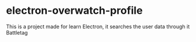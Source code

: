 # electron-overwatch-profile
This is a project made for learn Electron, it searches the user data through it Battletag
